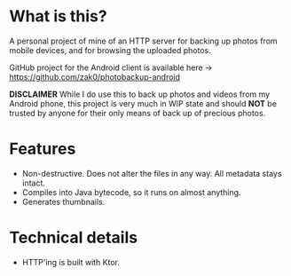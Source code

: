 # What is this?

A personal project of mine of an HTTP server for backing up photos from mobile devices, and for browsing the uploaded photos.

GitHub project for the Android client is available here -> https://github.com/zak0/photobackup-android

**DISCLAIMER** While I do use this to back up photos and videos from my Android phone, this project is very much in WIP state and should **NOT** be trusted by anyone for their only means of back up of precious photos.


# Features

- Non-destructive. Does not alter the files in any way. All metadata stays intact.
- Compiles into Java bytecode, so it runs on almost anything.
- Generates thumbnails.

# Technical details

- HTTP'ing is built with Ktor.
